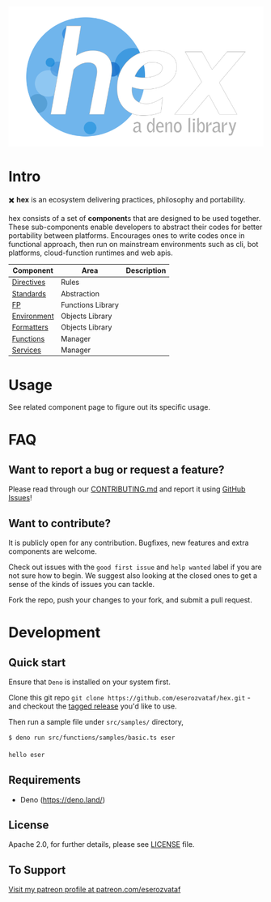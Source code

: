 <p align="center">
  <a href="https://github.com/eserozvataf/hex">
    <img alt="hex: a deno library" src="./etc/logo.png" width="849" />
  </a>
</p>

# Intro

✖️ **hex** is an ecosystem delivering practices, philosophy and portability.

hex consists of a set of **component**s that are designed to be used together.
These sub-components enable developers to abstract their codes for better
portability between platforms. Encourages ones to write codes once in functional
approach, then run on mainstream environments such as cli, bot platforms,
cloud-function runtimes and web apis.

| Component                       | Area              | Description                       |
|---------------------------------|-------------------|-----------------------------------|
| [Directives](src/directives/)   | Rules             |                                   |
| [Standards](src/standards/)     | Abstraction       |                                   |
| [FP](src/fp/)                   | Functions Library |                                   |
| [Environment](src/environment/) | Objects Library   |                                   |
| [Formatters](src/formatters/)   | Objects Library   |                                   |
| [Functions](src/functions/)     | Manager           |                                   |
| [Services](src/services/)       | Manager           |                                   |


# Usage

See related component page to figure out its specific usage.

# FAQ

## Want to report a bug or request a feature?

Please read through our [CONTRIBUTING.md](CONTRIBUTING.md) and report it using
[GitHub Issues](https://github.com/eserozvataf/hex/issues)!

## Want to contribute?

It is publicly open for any contribution. Bugfixes, new features and extra
components are welcome.

Check out issues with the `good first issue` and `help wanted` label if you are
not sure how to begin. We suggest also looking at the closed ones to get a sense
of the kinds of issues you can tackle.

Fork the repo, push your changes to your fork, and submit a pull request.

# Development

## Quick start

Ensure that `Deno` is installed on your system first.

Clone this git repo `git clone https://github.com/eserozvataf/hex.git` - and
checkout the [tagged release](https://github.com/eserozvataf/hex/releases) you'd
like to use.

Then run a sample file under `src/samples/` directory,

```sh
$ deno run src/functions/samples/basic.ts eser

hello eser
```

## Requirements

- Deno (https://deno.land/)

## License

Apache 2.0, for further details, please see [LICENSE](LICENSE) file.

## To Support

[Visit my patreon profile at patreon.com/eserozvataf](https://www.patreon.com/eserozvataf)
